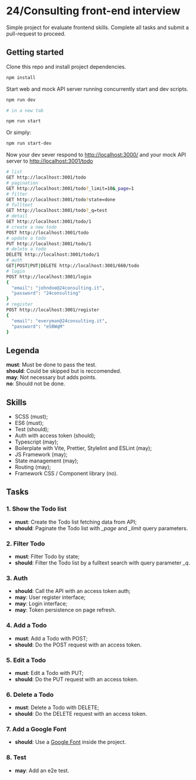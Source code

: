# 24/Consulting front-end interview

Simple project for evaluate frontend skills. 
Complete all tasks and submit a pull-request to proceed.

## Getting started
Clone this repo and install project dependencies.

```bash
npm install
```
Start web and mock API server running concurrently start and dev scripts.

```bash
npm run dev

# in a new tab

npm run start
```

Or simply:

```bash
npm run start-dev
```

Now your dev sever respond to [http://localhost:3000/](http://localhost:3000/) and your mock API server to [http://localhost:3001/todo](http://localhost:3001/todo)

```bash
# list
GET http://localhost:3001/todo
# pagination
GET http://localhost:3001/todo?_limit=10&_page=1
# filter
GET http://localhost:3001/todo?state=done
# fulltext
GET http://localhost:3001/todo?_q=test
# detail
GET http://localhost:3001/todo/1 
# create a new todo
POST http://localhost:3001/todo 
# update a todo
PUT http://localhost:3001/todo/1 
# delete a todo
DELETE http://localhost:3001/todo/1
# auth
GET|POST|PUT|DELETE http://localhost:3001/660/todo
# login
POST http://localhost:3001/login
{
  "email": "johndoe@24consulting.it",
  "password": "24consulting"
}
# register
POST http://localhost:3001/register
{
  "email": "everyman@24consulting.it",
  "password": "e5BWqM"
}
```

## Legenda
__must__: Must be done to pass the test.\
__should__: Could be skipped but is reccomended.\
__may__: Not necessary but adds points.\
__no__: Should not be done.

## Skills 
- SCSS (must);
- ES6 (must);
- Test (should);
- Auth with access token (should);
- Typescript (may);
- Boilerplate with Vite, Prettier, Stylelint and ESLint (may);
- JS Framework (may);
- State management (may);
- Routing (may);
- Framework CSS / Component library (no).

## Tasks
### 1. Show the Todo list
- __must__: Create the Todo list fetching data from API;
- __should__: Paginate the Todo list with *_page* and *_limit* query parameters.

### 2. Filter Todo
- __must__: Filter Todo by state;
- __should__: Filter the Todo list by a fulltext search with query parameter *_q*.

### 3. Auth
- __should__: Call the API with an access token auth;
- __may__: User register interface;
- __may__: Login interface;
- __may__: Token persistence on page refresh.

### 4. Add a Todo
- __must__: Add a Todo with POST;
- __should__: Do the POST request with an access token.

### 5. Edit a Todo
- __must__: Edit a Todo with PUT;
- __should__: Do the PUT request with an access token.

### 6. Delete a Todo
- __must__: Delete a Todo with DELETE;
- __should__: Do the DELETE request with an access token.

### 7. Add a Google Font
- __should__: Use a [Google Font](https://fonts.google.com/) inside the project.

### 8. Test
- __may__: Add an e2e test.